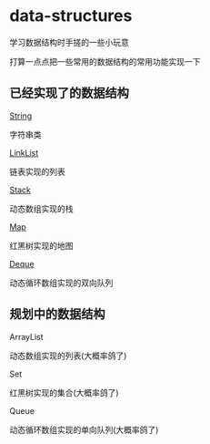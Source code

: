 # data-structures

学习数据结构时手搓的一些小玩意

打算一点点把一些常用的数据结构的常用功能实现一下

## 已经实现了的数据结构

[String](https://github.com/Patrick-Star-CN/data-structures/tree/master/String)

字符串类

[LinkList](https://github.com/Patrick-Star-CN/data-structures/tree/master/LinkList)

链表实现的列表

[Stack](https://github.com/Patrick-Star-CN/data-structures/tree/master/Stack)

动态数组实现的栈

[Map](https://github.com/Patrick-Star-CN/data-structures/tree/master/Map)

红黑树实现的地图

[Deque](https://github.com/Patrick-Star-CN/data-structures/tree/master/Deque)

动态循环数组实现的双向队列

## 规划中的数据结构

ArrayList

动态数组实现的列表(大概率鸽了)

Set

红黑树实现的集合(大概率鸽了)

Queue

动态循环数组实现的单向队列(大概率鸽了)
